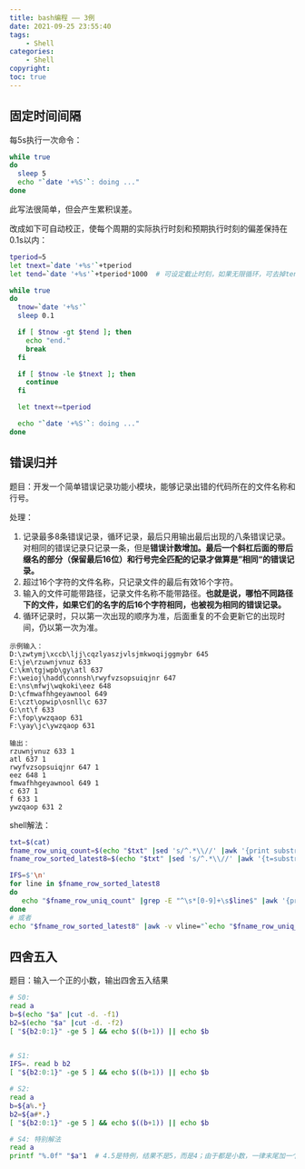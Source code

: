 ```yaml
---
title: bash编程 —— 3例
date: 2021-09-25 23:55:40
tags:
    - Shell
categories:
    - Shell
copyright:
toc: true
---
```




## 固定时间间隔

每5s执行一次命令：
```sh
while true
do
  sleep 5
  echo "`date '+%S'`: doing ..."
done
```

此写法很简单，但会产生累积误差。

<!-- more -->

改成如下可自动校正，使每个周期的实际执行时刻和预期执行时刻的偏差保持在0.1s以内：
```sh
tperiod=5
let tnext=`date '+%s'`+tperiod
let tend=`date '+%s'`+tperiod*1000  # 可设定截止时刻，如果无限循环，可去掉tend相关的行

while true
do
  tnow=`date '+%s'`
  sleep 0.1

  if [ $tnow -gt $tend ]; then
    echo "end."
    break
  fi

  if [ $tnow -le $tnext ]; then
    continue
  fi

  let tnext+=tperiod

  echo "`date '+%S'`: doing ..."
done
```



## 错误归并

题目：开发一个简单错误记录功能小模块，能够记录出错的代码所在的文件名称和行号。

处理：
1. 记录最多8条错误记录，循环记录，最后只用输出最后出现的八条错误记录。对相同的错误记录只记录一条，但是**错误计数增加。最后一个斜杠后面的带后缀名的部分（保留最后16位）和行号完全匹配的记录才做算是”相同“的错误记录。**
2. 超过16个字符的文件名称，只记录文件的最后有效16个字符。
3. 输入的文件可能带路径，记录文件名称不能带路径。**也就是说，哪怕不同路径下的文件，如果它们的名字的后16个字符相同，也被视为相同的错误记录。**
4. 循环记录时，只以第一次出现的顺序为准，后面重复的不会更新它的出现时间，仍以第一次为准。



```
示例输入：
D:\zwtymj\xccb\ljj\cqzlyaszjvlsjmkwoqijggmybr 645
E:\je\rzuwnjvnuz 633
C:\km\tgjwpb\gy\atl 637
F:\weioj\hadd\connsh\rwyfvzsopsuiqjnr 647
E:\ns\mfwj\wqkoki\eez 648
D:\cfmwafhhgeyawnool 649
E:\czt\opwip\osnll\c 637
G:\nt\f 633
F:\fop\ywzqaop 631
F:\yay\jc\ywzqaop 631

输出：
rzuwnjvnuz 633 1
atl 637 1
rwyfvzsopsuiqjnr 647 1
eez 648 1
fmwafhhgeyawnool 649 1
c 637 1
f 633 1
ywzqaop 631 2
```



shell解法：
```sh
txt=$(cat)
fname_row_uniq_count=$(echo "$txt" |sed 's/^.*\\//' |awk '{print substr($1,length($1)-15)" "$2}' |sort |uniq -c)
fname_row_sorted_latest8=$(echo "$txt" |sed 's/^.*\\//' |awk '{t=substr($1,length($1)-15)" "$2; if(a[t]!=1) {a[t]=1; print t;}}' |tail -n8)

IFS=$'\n'
for line in $fname_row_sorted_latest8
do
   echo "$fname_row_uniq_count" |grep -E "^\s*[0-9]+\s$line$" |awk '{print $2" "$3" "$1}'
done
# 或者
echo "$fname_row_sorted_latest8" |awk -v vline="`echo "$fname_row_uniq_count" |sed 's/^/echo /'`" 'BEGIN{while(vline |getline) d[$2" "$3]=$1;} {print $0" "d[$0];}'
```



## 四舍五入

题目：输入一个正的小数，输出四舍五入结果

```sh
# S0:
read a
b=$(echo "$a" |cut -d. -f1)
b2=$(echo "$a" |cut -d. -f2)
[ "${b2:0:1}" -ge 5 ] && echo $((b+1)) || echo $b


# S1:
IFS=. read b b2
[ "${b2:0:1}" -ge 5 ] && echo $((b+1)) || echo $b

# S2:
read a
b=${a%.*}
b2=${a#*.}
[ "${b2:0:1}" -ge 5 ] && echo $((b+1)) || echo $b

# S4: 特别解法
read a
printf "%.0f" "$a"1  # 4.5是特例，结果不是5，而是4；由于都是小数，一律末尾加一个1 可防止4.5=4
```
